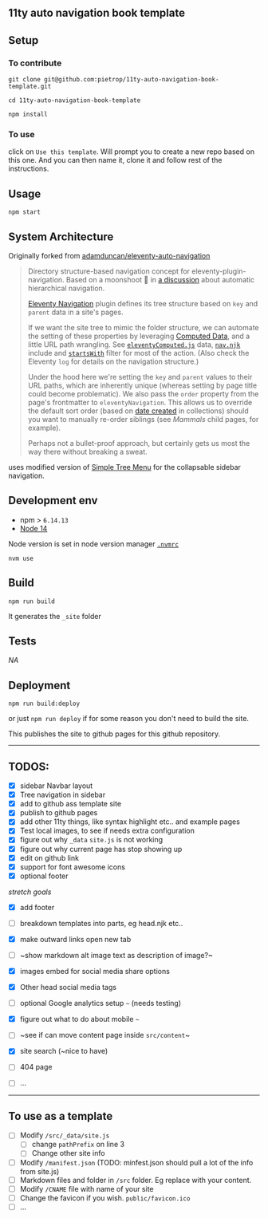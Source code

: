## 11ty auto navigation book template

<!-- _One liner + link to confluence page_
_Screenshot of UI - optional_ -->



## Setup

<!-- _stack - optional_
_How to build and run the code/app_ -->

### To contribute 
```
git clone git@github.com:pietrop/11ty-auto-navigation-book-template.git
```
```
cd 11ty-auto-navigation-book-template
```

```
npm install
```

### To use

click on `Use this template`. Will prompt you to create a new repo based on this one. And you can then name it, clone it and follow rest of the instructions.

## Usage

```
npm start
```


## System Architecture

<!-- _High level overview of system architecture_ -->

<!-- ## Documentation

There's a [docs](./docs) folder in this repository.

[docs/notes](./docs/notes) contains dev draft notes on various aspects of the project. This would generally be converted either into ADRs or guides when ready.

[docs/adr](./docs/adr) contains [Architecture Decision Record](https://github.com/joelparkerhenderson/architecture_decision_record).

> An architectural decision record (ADR) is a document that captures an important architectural decision made along with its context and consequences.

We are using [this template for ADR](https://gist.github.com/iaincollins/92923cc2c309c2751aea6f1b34b31d95) -->

Originally forked from [adamduncan/eleventy-auto-navigation](https://github.com/adamduncan/eleventy-auto-navigation)

>Directory structure-based navigation concept for eleventy-plugin-navigation. Based on a moonshoot :rocket: in [a discussion](https://github.com/11ty/eleventy/issues/1171#issuecomment-637038522) about automatic hierarchical navigation.
>
>[Eleventy Navigation](https://www.11ty.dev/docs/plugins/navigation/) plugin defines its tree structure based on `key` and `parent` data in a site's pages.
>
>If we want the site tree to mimic the folder structure, we can automate the setting of these properties by leveraging [Computed Data](https://www.11ty.dev/docs/data-computed/#real-world-example), and a little URL path wrangling. See [`eleventyComputed.js`](https://github.com/adamduncan/eleventy-auto-navigation/blob/main/src/_data/eleventyComputed.js) data, [`nav.njk`](https://github.com/adamduncan/eleventy-auto-navigation/blob/main/src/_includes/components/nav.njk) include and [`startsWith`](https://github.com/adamduncan/eleventy-auto-navigation/blob/main/src/_11ty/filters/startsWith.js) filter for most of the action. (Also check the Eleventy `log` for details on the navigation structure.)
>
>Under the hood here we're setting the `key` and `parent` values to their URL paths, which are inherently unique (whereas setting by page title could become problematic). We also pass the `order` property from the page's frontmatter to `eleventyNavigation`. This allows us to override the default sort order (based on [date created](https://www.11ty.dev/docs/collections/#sorting) in collections) should you want to manually re-order siblings (see _Mammals_ child pages, for example).
>
>Perhaps not a bullet-proof approach, but certainly gets us most the way there without breaking a sweat.

uses modified version of [Simple Tree Menu](http://www.dynamicdrive.com/dynamicindex1/navigate1.htm) for the collapsable sidebar navigation.


## Development env

 <!-- _How to run the development environment_ -->

- npm > `6.14.13`
- [Node 14](https://nodejs.org/docs/latest-v14.x/api)

Node version is set in node version manager [`.nvmrc`](https://github.com/creationix/nvm#nvmrc)

```
nvm use
```


<!-- _Coding style convention ref optional, eg which linter to use_ -->

<!-- _Linting, github pre-push hook - optional_ -->

## Build

<!-- _How to run build_ -->

```
npm run build
```

It generates the `_site` folder

## Tests

<!-- _How to carry out tests_ -->

_NA_

## Deployment

<!-- _How to deploy the code/app into test/staging/production_ -->

```
npm run build:deploy
```

or just `npm run deploy` if for some reason you don't need to build the site.


This publishes the site to github pages for this github repository.

---


## TODOS: 
- [x] sidebar Navbar layout
- [x] Tree navigation in sidebar
- [x] add to github ass template site 
- [x] publish to github pages
- [x] add other 11ty things, like syntax highlight etc.. and example pages 
- [x] Test local images, to see if needs extra configuration 
- [x] figure out why `_data` `site.js` is not working
- [x] figure out why current page has stop showing up
- [x] edit on github link 
- [x] support for font awesome icons
- [x] optional footer

_stretch goals_
- [x] add footer 
- [ ] breakdown templates into parts, eg head.njk etc..
- [x] make outward links open new tab 
- [ ] ~show markdown alt image text as description of image?~
- [x] images embed for social media share options
- [x] Other head social media tags
- [ ] optional Google analytics setup `~` (needs testing)
- [x] figure out what to do about mobile `~`
- [ ] ~see if can move content page inside `src/content`~
- [x] site search (~nice to have)
- [ ] 404 page 
- [ ] ...


---

## To use as a template
- [ ] Modify `/src/_data/site.js`
  - [ ] change `pathPrefix` on line 3
  - [ ] Change other site info
- [ ] Modify `/manifest.json` (TODO: minfest.json should pull a lot of the info from site.js)
- [ ] Markdown files and folder in `/src` folder. Eg replace with your content.
- [ ] Modify `/CNAME` file with name of your site
- [ ] Change the favicon if you wish. `public/favicon.ico`
- [ ] ...